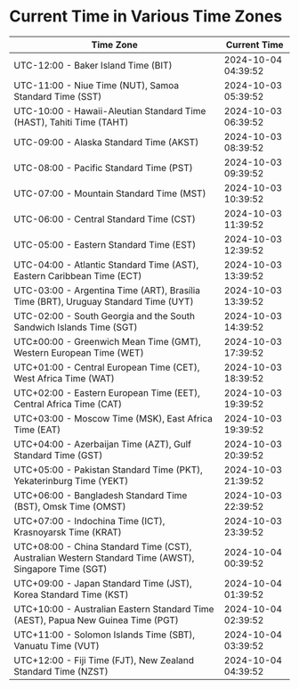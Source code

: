 # Current Time in Various Time Zones

| Time Zone | Current Time |
|-----------|--------------|
| UTC-12:00 - Baker Island Time (BIT) | 2024-10-04 04:39:52 |
| UTC-11:00 - Niue Time (NUT), Samoa Standard Time (SST) | 2024-10-03 05:39:52 |
| UTC-10:00 - Hawaii-Aleutian Standard Time (HAST), Tahiti Time (TAHT) | 2024-10-03 06:39:52 |
| UTC-09:00 - Alaska Standard Time (AKST) | 2024-10-03 08:39:52 |
| UTC-08:00 - Pacific Standard Time (PST) | 2024-10-03 09:39:52 |
| UTC-07:00 - Mountain Standard Time (MST) | 2024-10-03 10:39:52 |
| UTC-06:00 - Central Standard Time (CST) | 2024-10-03 11:39:52 |
| UTC-05:00 - Eastern Standard Time (EST) | 2024-10-03 12:39:52 |
| UTC-04:00 - Atlantic Standard Time (AST), Eastern Caribbean Time (ECT) | 2024-10-03 13:39:52 |
| UTC-03:00 - Argentina Time (ART), Brasília Time (BRT), Uruguay Standard Time (UYT) | 2024-10-03 13:39:52 |
| UTC-02:00 - South Georgia and the South Sandwich Islands Time (SGT) | 2024-10-03 14:39:52 |
| UTC±00:00 - Greenwich Mean Time (GMT), Western European Time (WET) | 2024-10-03 17:39:52 |
| UTC+01:00 - Central European Time (CET), West Africa Time (WAT) | 2024-10-03 18:39:52 |
| UTC+02:00 - Eastern European Time (EET), Central Africa Time (CAT) | 2024-10-03 19:39:52 |
| UTC+03:00 - Moscow Time (MSK), East Africa Time (EAT) | 2024-10-03 19:39:52 |
| UTC+04:00 - Azerbaijan Time (AZT), Gulf Standard Time (GST) | 2024-10-03 20:39:52 |
| UTC+05:00 - Pakistan Standard Time (PKT), Yekaterinburg Time (YEKT) | 2024-10-03 21:39:52 |
| UTC+06:00 - Bangladesh Standard Time (BST), Omsk Time (OMST) | 2024-10-03 22:39:52 |
| UTC+07:00 - Indochina Time (ICT), Krasnoyarsk Time (KRAT) | 2024-10-03 23:39:52 |
| UTC+08:00 - China Standard Time (CST), Australian Western Standard Time (AWST), Singapore Time (SGT) | 2024-10-04 00:39:52 |
| UTC+09:00 - Japan Standard Time (JST), Korea Standard Time (KST) | 2024-10-04 01:39:52 |
| UTC+10:00 - Australian Eastern Standard Time (AEST), Papua New Guinea Time (PGT) | 2024-10-04 02:39:52 |
| UTC+11:00 - Solomon Islands Time (SBT), Vanuatu Time (VUT) | 2024-10-04 03:39:52 |
| UTC+12:00 - Fiji Time (FJT), New Zealand Standard Time (NZST) | 2024-10-04 04:39:52 |
